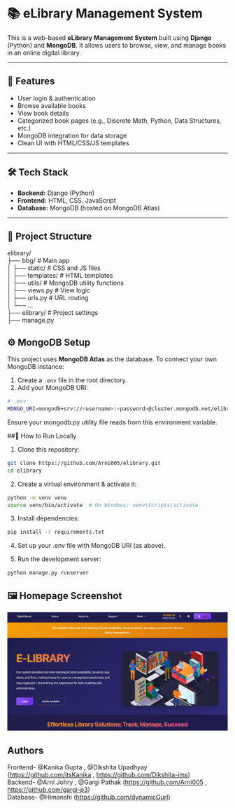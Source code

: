 # 📚 eLibrary Management System

This is a web-based **eLibrary Management System** built using **Django** (Python) and **MongoDB**. It allows users to browse, view, and manage books in an online digital library.

---

## 🚀 Features

- User login & authentication
- Browse available books
- View book details
- Categorized book pages (e.g., Discrete Math, Python, Data Structures, etc.)
- MongoDB integration for data storage
- Clean UI with HTML/CSS/JS templates

---

## 🛠️ Tech Stack

- **Backend:** Django (Python)
- **Frontend:** HTML, CSS, JavaScript
- **Database:** MongoDB (hosted on MongoDB Atlas)

---

## 📁 Project Structure
elibrary/
<br>├── bbg/ # Main app
<br>│ ├── static/ # CSS and JS files
<br>│ ├── templates/ # HTML templates
<br>│ ├── utils/ # MongoDB utility functions
<br>│ ├── views.py # View logic
<br>│ ├── urls.py # URL routing
<br>│ └── ...
<br>├── elibrary/ # Project settings
<br>├── manage.py

## ⚙️ MongoDB Setup

This project uses **MongoDB Atlas** as the database. To connect your own MongoDB instance:

1. Create a `.env` file in the root directory.
2. Add your MongoDB URI:

```bash
# .env
MONGO_URI=mongodb+srv://<username>:<password>@cluster.mongodb.net/elibrary
```
Ensure your mongodb.py utility file reads from this environment variable.

##🧪 How to Run Locally

1. Clone this repository:
```bash
git clone https://github.com/Arni005/elibrary.git
cd elibrary
```
2. Create a virtual environment & activate it:
```bash
python -m venv venv
source venv/bin/activate  # On Windows: venv\Scripts\activate
```
3. Install dependencies:
```bash
pip install -r requirements.txt
```
4. Set up your .env file with MongoDB URI (as above).

5. Run the development server:
```bash
python manage.py runserver
```
## 🖼️ Homepage Screenshot

![Homepage](assets/homepage.jpeg)

## Authors
Frontend- @Kanika Gupta , @Dikshita Upadhyay (https://github.com/itsKanika , https://github.com/Dikshita-ims)<br>
Backend- @Arni Johry , @Gargi Pathak (https://github.com/Arni005 , https://github.com/gargi-p3)<br>
Database- @Himanshi (https://github.com/dynamicGurl)
